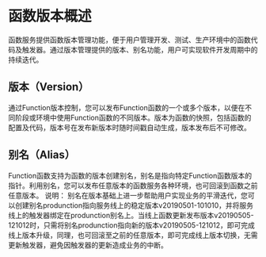 # 函数版本概述
函数服务提供函数版本管理功能，便于用户管理开发、测试、生产环境中的函数代码及触发器。通过版本管理提供的版本、别名功能，用户可实现软件开发周期中的持续迭代。

## 版本（Version）
通过Function版本控制，您可以发布Function函数的一个或多个版本，以便在不同阶段或环境中使用Function函数的不同版本。版本为函数的快照，包括函数的配置及代码，版本号在发布新版本时随时间戳自动生成，版本发布后不可修改。

## 别名（Alias）
Function函数支持为函数的版本创建别名，别名是指向特定Function函数版本的指针。利用别名，您可以发布任意版本的函数服务各种环境，也可回滚到函数之前任意版本。
说明：
别名在版本基础上进一步帮助用户实现业务的平滑迭代，您可以创建别名produnction指向服务线上的稳定版本v20190501-101010，并将服务线上的触发器绑定在produnction别名上。当线上函数更新发布版本v20190505-121012时，只需将别名produnction指向新的版本v20190505-121012，即可完成线上版本升级，同理，也可回滚至之前的任意版本，即可完成线上版本切换，无需更新触发器，避免因触发器的更新造成业务的中断。

 
